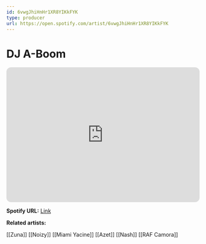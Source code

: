 ```yaml
---
id: 6vwgJhiHnHr1XR8YIKkFYK
type: producer
url: https://open.spotify.com/artist/6vwgJhiHnHr1XR8YIKkFYK
---
```

# DJ A-Boom

<iframe style="border-radius:12px" src="https://open.spotify.com/embed/artist/6vwgJhiHnHr1XR8YIKkFYK" width="100%" height="352" frameBorder="0" allowfullscreen="" allow="autoplay; clipboard-write; encrypted-media; fullscreen; picture-in-picture" loading="lazy"></iframe>

**Spotify URL:** [Link](https://open.spotify.com/artist/6vwgJhiHnHr1XR8YIKkFYK)

**Related artists:**

[[Zuna]]
[[Noizy]]
[[Miami Yacine]]
[[Azet]]
[[Nash]]
[[RAF Camora]]

